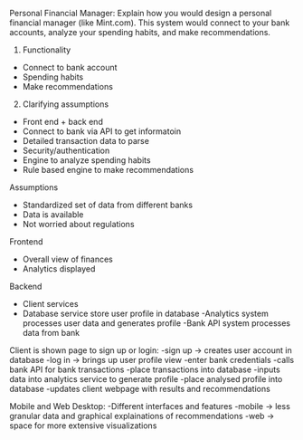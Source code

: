 Personal Financial Manager: Explain how you would design a personal financial manager (like
Mint.com). This system would connect to your bank accounts, analyze your spending habits, and
make recommendations.

1. Functionality
- Connect to bank account
- Spending habits
- Make recommendations

2. Clarifying assumptions
- Front end + back end
- Connect to bank via API to get informatoin
- Detailed transaction data to parse
- Security/authentication
- Engine to analyze spending habits
- Rule based engine to make recommendations

Assumptions
- Standardized set of data from different banks
- Data is available
- Not worried about regulations

Frontend
- Overall view of finances
- Analytics displayed

Backend
-   Client services 
- Database service 
store user profile in database
-Analytics system
processes user data and generates profile
-Bank API system
processes data from bank

Client is shown page to sign up or login: -sign up -> creates user account in database -log in -> brings up user profile view -enter bank credentials -calls bank API for bank transactions -place transactions into database -inputs data into analytics service to generate profile -place analysed profile into database -updates client webpage with results and recommendations

Mobile and Web Desktop: -Different interfaces and features -mobile -> less granular data and graphical explainations of recommendations -web -> space for more extensive visualizations

